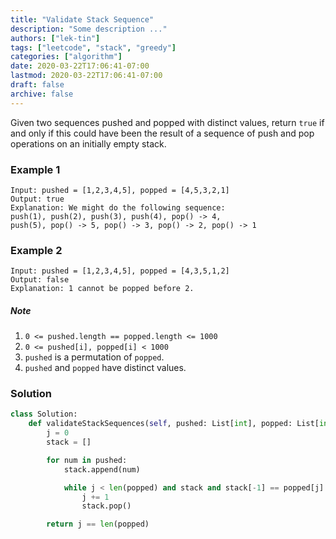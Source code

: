 ```yaml
---
title: "Validate Stack Sequence"
description: "Some description ..."
authors: ["lek-tin"]
tags: ["leetcode", "stack", "greedy"]
categories: ["algorithm"]
date: 2020-03-22T17:06:41-07:00
lastmod: 2020-03-22T17:06:41-07:00
draft: false
archive: false
---
```

Given two sequences pushed and popped with distinct values, return `true` if and only if this could have been the result of a sequence of push and pop operations on an initially empty stack.  

### Example 1

```
Input: pushed = [1,2,3,4,5], popped = [4,5,3,2,1]
Output: true
Explanation: We might do the following sequence:
push(1), push(2), push(3), push(4), pop() -> 4,
push(5), pop() -> 5, pop() -> 3, pop() -> 2, pop() -> 1
```

### Example 2

```
Input: pushed = [1,2,3,4,5], popped = [4,3,5,1,2]
Output: false
Explanation: 1 cannot be popped before 2.
```

##### Note

1. `0 <= pushed.length == popped.length <= 1000`
2. `0 <= pushed[i], popped[i] < 1000`
3. `pushed` is a permutation of `popped`.
4. `pushed` and `popped` have distinct values.

### Solution

```python
class Solution:
    def validateStackSequences(self, pushed: List[int], popped: List[int]) -> bool:
        j = 0
        stack = []

        for num in pushed:
            stack.append(num)

            while j < len(popped) and stack and stack[-1] == popped[j]:
                j += 1
                stack.pop()

        return j == len(popped)
```

